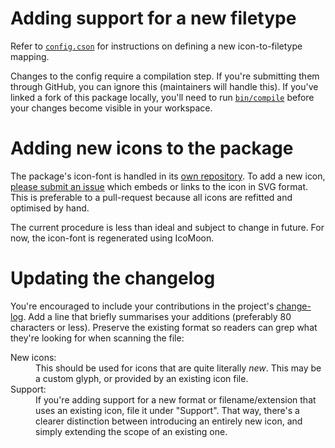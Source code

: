 Adding support for a new filetype
=================================

Refer to [`config.cson`][1] for instructions on defining a new icon-to-filetype mapping.

Changes to the config require a compilation step. If you're submitting them through GitHub,
you can ignore this (maintainers will handle this). If you've linked a fork of this package
locally, you'll need to run [`bin/compile`][7] before your changes become visible in your
workspace.


Adding new icons to the package
===============================

The package's icon-font is handled in its [own repository][4].
To add a new icon, [please submit an issue][5] which embeds or links to the icon in SVG format.
This is preferable to a pull-request because all icons are refitted and optimised by hand.

The current procedure is less than ideal and subject to change in future.
For now, the icon-font is regenerated using IcoMoon.


Updating the changelog
======================

You're encouraged to include your contributions in the project's [change-log][6].
Add a line that briefly summarises your additions (preferably 80 characters or less).
Preserve the existing format so readers can grep what they're looking for when scanning the file:

<dl>
	<dt>New icons:</dt>
	<dd>
		This should be used for icons that are quite literally <em>new</em>.
		This may be a custom glyph, or provided by an existing icon file.
	</dd>
	<dt>Support:</dt>
	<dd>
		If you're adding support for a new format or filename/extension that uses an existing icon, file it under "Support".
		That way, there's a clearer distinction between introducing an entirely new icon, and simply extending the scope of an existing one.
	</dd>
</dl>


[1]: config.cson
[2]: lib/icons/.icondb.js
[3]: https://github.com/file-icons/atom/issues/new
[4]: https://github.com/file-icons/icons
[5]: https://github.com/file-icons/icons/issues/new
[6]: CHANGELOG.md
[7]: https://github.com/file-icons/atom/blob/master/bin/compile
